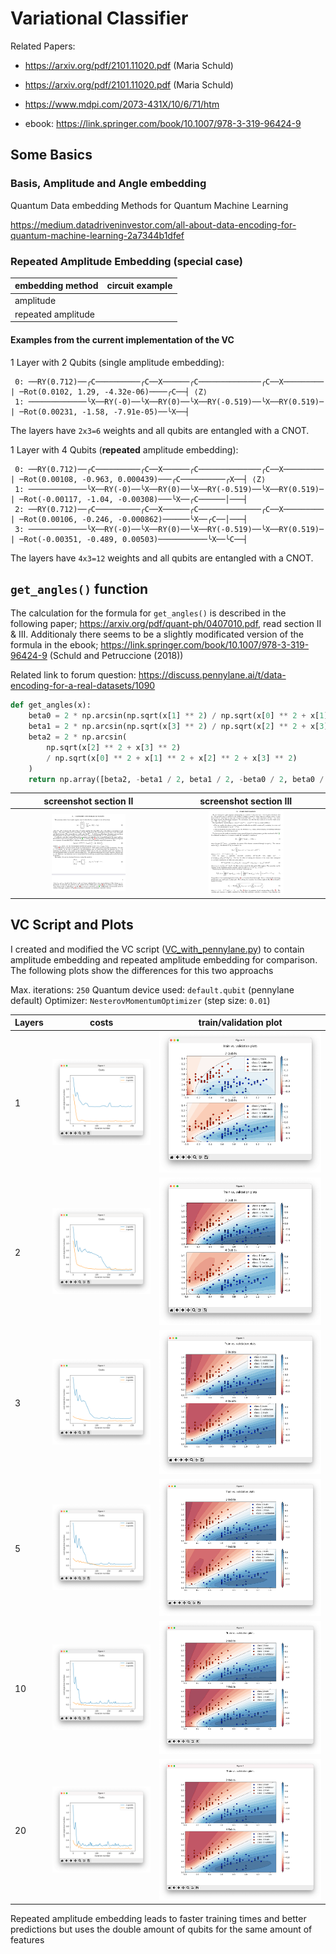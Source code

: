# Variational Classifier

Related Papers:
- https://arxiv.org/pdf/2101.11020.pdf (Maria Schuld)
- https://arxiv.org/pdf/2101.11020.pdf (Maria Schuld)
- https://www.mdpi.com/2073-431X/10/6/71/htm

- ebook: https://link.springer.com/book/10.1007/978-3-319-96424-9

## Some Basics

### Basis, Amplitude and Angle embedding
Quantum Data embedding Methods for Quantum Machine Learning

https://medium.datadriveninvestor.com/all-about-data-encoding-for-quantum-machine-learning-2a7344b1dfef

### Repeated Amplitude Embedding (special case)

| embedding method   |                                                          circuit example                                                          |
| :----------------- | :-------------------------------------------------------------------------------------------------------------------------------: |
| amplitude          | <img src="https://www.mdpi.com/computers/computers-10-00071/article_deploy/html/images/computers-10-00071-g006-550.jpg" alt="" /> |
| repeated amplitude | <img src="https://www.mdpi.com/computers/computers-10-00071/article_deploy/html/images/computers-10-00071-g007-550.jpg" alt="" /> |

#### Examples from the current implementation of the VC
1 Layer with 2 Qubits (single amplitude embedding):
```
 0: ──RY(0.712)──╭C──────────╭C──X──────╭C──────────────╭C──X───────── | ─Rot(0.0102, 1.29, -4.32e-06)────╭C──┤ ⟨Z⟩
 1: ─────────────╰X──RY(-0)──╰X──RY(0)──╰X──RY(-0.519)──╰X──RY(0.519)─ | ─Rot(0.00231, -1.58, -7.91e-05)──╰X──┤
```
The layers have `2x3=6` weights and all qubits are entangled with a CNOT.

1 Layer with 4 Qubits (**repeated** amplitude embedding):
```
 0: ──RY(0.712)──╭C──────────╭C──X──────╭C──────────────╭C──X───────── | ─Rot(0.00108, -0.963, 0.000439)───╭C──────────╭X──┤ ⟨Z⟩
 1: ─────────────╰X──RY(-0)──╰X──RY(0)──╰X──RY(-0.519)──╰X──RY(0.519)─ | ─Rot(-0.00117, -1.04, -0.00308)───╰X──╭C──────│───┤
 2: ──RY(0.712)──╭C──────────╭C──X──────╭C──────────────╭C──X───────── | ─Rot(0.00106, -0.246, -0.000862)──────╰X──╭C──│───┤
 3: ─────────────╰X──RY(-0)──╰X──RY(0)──╰X──RY(-0.519)──╰X──RY(0.519)─ | ─Rot(-0.00351, -0.489, 0.00503)───────────╰X──╰C──┤
```
The layers have `4x3=12` weights and all qubits are entangled with a CNOT.


## `get_angles()` function

The calculation for the formula for `get_angles()` is described in the following paper; https://arxiv.org/pdf/quant-ph/0407010.pdf, read section II & III.
Additionaly there seems to be a slightly modificated version of the formula in the ebook; https://link.springer.com/book/10.1007/978-3-319-96424-9 (Schuld and Petruccione (2018))

Related link to forum question: https://discuss.pennylane.ai/t/data-encoding-for-a-real-datasets/1090

```python
def get_angles(x):
    beta0 = 2 * np.arcsin(np.sqrt(x[1] ** 2) / np.sqrt(x[0] ** 2 + x[1] ** 2 + 1e-12))
    beta1 = 2 * np.arcsin(np.sqrt(x[3] ** 2) / np.sqrt(x[2] ** 2 + x[3] ** 2 + 1e-12))
    beta2 = 2 * np.arcsin(
        np.sqrt(x[2] ** 2 + x[3] ** 2)
        / np.sqrt(x[0] ** 2 + x[1] ** 2 + x[2] ** 2 + x[3] ** 2)
    )
    return np.array([beta2, -beta1 / 2, beta1 / 2, -beta0 / 2, beta0 / 2])
```

|                                                                                                                     screenshot section II                                                                                                                      |                                                                                                                      screenshot section III                                                                                                                      |
| :------------------------------------------------------------------------------------------------------------------------------------------------------------------------------------------------------------------------------------------------------------: | :--------------------------------------------------------------------------------------------------------------------------------------------------------------------------------------------------------------------------------------------------------------: |
| <a href="images/Transformation%20of%20quantum%20states%20using%20uniformly%20controlled%20rotations%20-%20II.png"><img src="images/Transformation%20of%20quantum%20states%20using%20uniformly%20controlled%20rotations%20-%20II.png" alt="" width="50%" /></a> | <a href="images/Transformation%20of%20quantum%20states%20using%20uniformly%20controlled%20rotations%20-%20III.png"><img src="images/Transformation%20of%20quantum%20states%20using%20uniformly%20controlled%20rotations%20-%20III.png" alt="" width="50%" /></a> |


## VC Script and Plots
I created and modified the VC script ([VC_with_pennylane.py](VC_with_pennylane.py)) to contain amplitude embedding and repeated amplitude embedding for comparison. The following plots show the differences for this two approachs

Max. iterations: `250`
Quantum device used: `default.qubit` (pennylane default)
Optimizer: `NesterovMomentumOptimizer` (step size: `0.01`)

| Layers |                         costs                         |                      train/validation plot                       |
| :----- | :---------------------------------------------------: | :--------------------------------------------------------------: |
| 1      |  <img src="images/vc_250_layer1_costs.png" alt="" />  |  <img src="images/vc_250_layer1_train_validation.png" alt="" />  |
| 2      | <img src="images/vc_250_layers2_costs.png" alt="" />  | <img src="images/vc_250_layers2_train_validation.png" alt="" />  |
| 3      | <img src="images/vc_250_layers3_costs.png" alt="" />  | <img src="images/vc_250_layers3_train_validation.png" alt="" />  |
| 5      | <img src="images/vc_250_layers5_costs.png" alt="" />  | <img src="images/vc_250_layers5_train_validation.png" alt="" />  |
| 10     | <img src="images/vc_250_layers10_costs.png" alt="" /> | <img src="images/vc_250_layers10_train_validation.png" alt="" /> |
| 20     | <img src="images/vc_250_layers20_costs.png" alt="" /> | <img src="images/vc_250_layers20_train_validation.png" alt="" /> |

Repeated amplitude embedding leads to faster training times and better predictions but uses the double amount of qubits for the same amount of features



